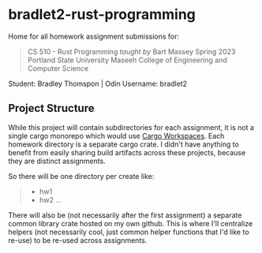 # bradlet2-rust-programming

Home for all homework assignment submissions for:

> CS 510 - Rust Programming _taught by_ Bart Massey
> Spring 2023
> Portland State University
> Maseeh College of Engineering and Computer Science

Student: Bradley Thomspon | Odin Username: bradlet2

## Project Structure

While this project will contain subdirectories for each assignment, it is not a single cargo monorepo which would use [Cargo Workspaces](https://doc.rust-lang.org/book/ch14-03-cargo-workspaces.html). Each homework directory is a separate cargo crate. I didn't have anything
to benefit from easily sharing build artifacts across these projects, because they are distinct assignments.

So there will be one directory per create like:

> -   hw1
> -   hw2
>     ...

There will also be (not necessarily after the first assignment) a separate common library crate hosted on my own github. This is where
I'll centralize helpers (not necessarily cool, just common helper functions that I'd like to re-use) to be re-used across assignments.
